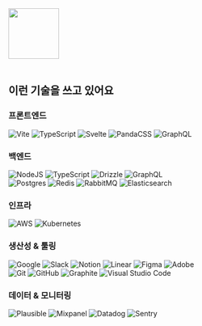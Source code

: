 <picture>
  <source media="(prefers-color-scheme: dark)" srcset="https://github.com/withglyph/.github/assets/337728/bd97af93-88ab-4a22-95c7-c2ce7b04dfdd">
  <img src="https://github.com/withglyph/.github/assets/337728/25ec2814-f393-4d56-9375-18ddaa91ff11" height="100">
</picture>
<br />
<br />

## 이런 기술을 쓰고 있어요

### 프론트엔드
![Vite](https://img.shields.io/badge/vite-646CFF?style=for-the-badge&logo=vite&logoColor=white)
![TypeScript](https://img.shields.io/badge/typescript-007ACC?style=for-the-badge&logo=typescript&logoColor=white)
![Svelte](https://img.shields.io/badge/svelte-F1413D?style=for-the-badge&logo=svelte&logoColor=white)
![PandaCSS](https://img.shields.io/badge/pandacss-FDE047?style=for-the-badge&logo=chakraui&logoColor=black)
![GraphQL](https://img.shields.io/badge/graphql-E10098?style=for-the-badge&logo=graphql&logoColor=white)

### 백엔드
![NodeJS](https://img.shields.io/badge/node.js-6DA55F?style=for-the-badge&logo=node.js&logoColor=white)
![TypeScript](https://img.shields.io/badge/typescript-007ACC?style=for-the-badge&logo=typescript&logoColor=white)
![Drizzle](https://img.shields.io/badge/drizzle-C5F74F?style=for-the-badge&logo=drizzle&logoColor=black)
![GraphQL](https://img.shields.io/badge/graphql-E10098?style=for-the-badge&logo=graphql&logoColor=white)
<br />
![Postgres](https://img.shields.io/badge/postgres-316192?style=for-the-badge&logo=postgresql&logoColor=white)
![Redis](https://img.shields.io/badge/redis-DD0031?style=for-the-badge&logo=redis&logoColor=white)
![RabbitMQ](https://img.shields.io/badge/rabbitmq-FF6600?style=for-the-badge&logo=rabbitmq&logoColor=white)
![Elasticsearch](https://img.shields.io/badge/elasticsearch-005571?style=for-the-badge&logo=elasticsearch&logoColor=white)

### 인프라
![AWS](https://img.shields.io/badge/aws-FF9900?style=for-the-badge&logo=amazon-aws&logoColor=white)
![Kubernetes](https://img.shields.io/badge/kubernetes-326CE5?style=for-the-badge&logo=kubernetes&logoColor=white)

### 생산성 & 툴링
![Google](https://img.shields.io/badge/google-4285F4?style=for-the-badge&logo=google&logoColor=white)
![Slack](https://img.shields.io/badge/slack-4A154B?style=for-the-badge&logo=slack&logoColor=white)
![Notion](https://img.shields.io/badge/notion-000000?style=for-the-badge&logo=notion&logoColor=white)
![Linear](https://img.shields.io/badge/linear-5E6AD2?style=for-the-badge&logo=linear&logoColor=white)
![Figma](https://img.shields.io/badge/figma-F24E1E?style=for-the-badge&logo=figma&logoColor=white)
![Adobe](https://img.shields.io/badge/adobe-FF0000?style=for-the-badge&logo=adobe&logoColor=white)
<br />
![Git](https://img.shields.io/badge/git-F05033?style=for-the-badge&logo=git&logoColor=white)
![GitHub](https://img.shields.io/badge/github-121011?style=for-the-badge&logo=github&logoColor=white)
![Graphite](https://img.shields.io/badge/graphite-000000.svg?style=for-the-badge&logo=graphite&logoColor=white)
![Visual Studio Code](https://img.shields.io/badge/visual_studio_code-0078D7?style=for-the-badge&logo=visual-studio-code&logoColor=white)

### 데이터 & 모니터링
![Plausible](https://img.shields.io/badge/plausible-5850EC?style=for-the-badge&logo=plausibleanalytics&logoColor=white)
![Mixpanel](https://img.shields.io/badge/mixpanel-7856FF?style=for-the-badge&logo=mixpanel&logoColor=white)
![Datadog](https://img.shields.io/badge/datadog-632CA6?style=for-the-badge&logo=datadog&logoColor=white)
![Sentry](https://img.shields.io/badge/sentry-362D59?style=for-the-badge&logo=sentry&logoColor=white)

